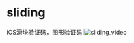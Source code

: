# sliding
iOS滑块验证码，图形验证码
![sliding_video](https://user-images.githubusercontent.com/77135305/123913714-1d5cec80-d9b1-11eb-93b0-284b39defb86.gif)

